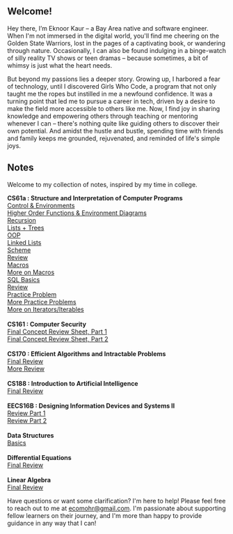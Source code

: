 ## Welcome!

Hey there, I’m Eknoor Kaur – a Bay Area native and software engineer. When I'm not immersed in the digital world, you'll find me cheering on the Golden State Warriors, lost in the pages of a captivating book, or wandering through nature. Occasionally, I can also be found indulging in a binge-watch of silly reality TV shows or teen dramas – because sometimes, a bit of whimsy is just what the heart needs. 

But beyond my passions lies a deeper story. Growing up, I harbored a fear of technology, until I discovered Girls Who Code, a program that not only taught me the ropes but instilled in me a newfound confidence. It was a turning point that led me to pursue a career in tech, driven by a desire to make the field more accessible to others like me. Now, I find joy in sharing knowledge and empowering others through teaching or mentoring whenever I can – there's nothing quite like guiding others to discover their own potential. And amidst the hustle and bustle, spending time with friends and family keeps me grounded, rejuvenated, and reminded of life's simple joys.

## Notes 

Welcome to my collection of notes, inspired by my time in college. 

**CS61a : Structure and Interpretation of Computer Programs** \
[Control & Environments](first.pdf) \
[Higher Order Functions & Environment Diagrams](second.pdf) \
[Recursion](third.pdf) \
[Lists + Trees](fourth.pdf) \
[OOP](fifth.pdf) \
[Linked Lists](sixth.pdf) \
[Scheme](seventh.pdf) \
[Review](eighth.pdf) \
[Macros](ninth.pdf) \
[More on Macros](tenth.pdf) \
[SQL Basics](sql.pdf) \
[Review](eleventh.pdf) \
[Practice Problem](another_problem.pdf) \
[More Practice Problems](practice_problems.pdf) \
[More on Iterators/Iterables](iterator_iterable_review.pdf) \
\
**CS161 : Computer Security** \
[Final Concept Review Sheet, Part 1](161_final_review_pt1.pdf) \
[Final Concept Review Sheet, Part 2](161_final_review_pt2.pdf) \
\
**CS170 : Efficient Algorithms and Intractable Problems** \
[Final Review](https://github.com/ecomohr/ecomohr.github.io/files/14968061/170.pdf) \
[More Review](https://github.com/ecomohr/ecomohr.github.io/files/14968076/Final.Review.pdf) \
\
**CS188 : Introduction to Artificial Intelligence** \
[Final Review](https://github.com/ecomohr/ecomohr.github.io/files/14968064/188.pdf) \
\
**EECS16B : Designing Information Devices and Systems II** \
[Review Part 1](https://github.com/ecomohr/ecomohr.github.io/files/14968078/Review.Sections.MT.1.pdf) \
[Review Part 2](https://github.com/ecomohr/ecomohr.github.io/files/14968079/review.sections.final.pdf) \
\
**Data Structures** \
[Basics](https://github.com/ecomohr/ecomohr.github.io/files/14968067/data.structures.pdf)\
\
**Differential Equations** \
[Final Review](https://github.com/ecomohr/ecomohr.github.io/files/14968071/differential_eqs.pdf) \
\
**Linear Algebra** \
[Final Review](https://github.com/ecomohr/ecomohr.github.io/files/14968073/linear.algebra.pdf)


Have questions or want some clarification? I'm here to help! Please feel free to reach out to me at ecomohr@gmail.com. I'm passionate about supporting fellow learners on their journey, and I'm more than happy to provide guidance in any way that I can!
